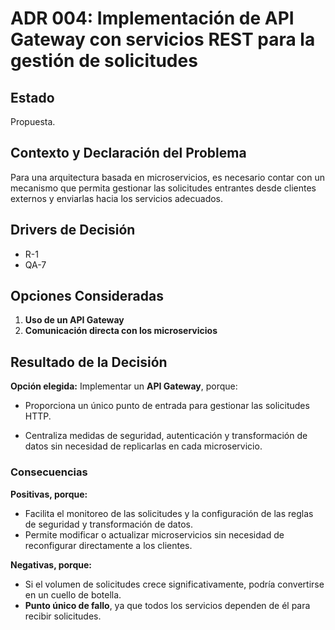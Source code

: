# ADR 004: Implementación de API Gateway con servicios REST para la gestión de solicitudes  

## Estado  
Propuesta.  

## Contexto y Declaración del Problema  
Para una arquitectura basada en microservicios, es necesario contar con un mecanismo que permita gestionar las solicitudes entrantes desde clientes externos y enviarlas hacia los servicios adecuados. 

## Drivers de Decisión
- R-1
- QA-7 

## Opciones Consideradas  
1. **Uso de un API Gateway**
2. **Comunicación directa con los microservicios**

## Resultado de la Decisión  
**Opción elegida:** Implementar un **API Gateway**, porque:  
- Proporciona un único punto de entrada para gestionar las solicitudes HTTP.  
* Centraliza medidas de seguridad, autenticación y transformación de datos sin necesidad de replicarlas en cada microservicio.  

### Consecuencias  
**Positivas, porque:**  
- Facilita el monitoreo de las solicitudes y la configuración de las reglas de seguridad y transformación de datos. 
- Permite modificar o actualizar microservicios sin necesidad de reconfigurar directamente a los clientes.  

**Negativas, porque:**  
- Si el volumen de solicitudes crece significativamente, podría convertirse en un cuello de botella.  
- **Punto único de fallo**, ya que todos los servicios dependen de él para recibir solicitudes.  
